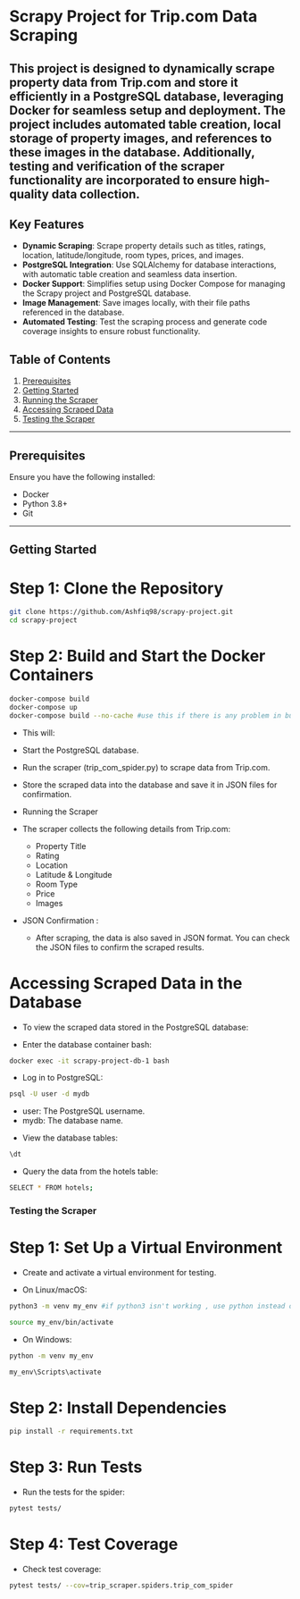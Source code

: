 # Scrapy Project for Trip.com Data Scraping

This project is designed to dynamically scrape property data from Trip.com and store it efficiently in a PostgreSQL database, leveraging Docker for seamless setup and deployment. The project includes automated table creation, local storage of property images, and references to these images in the database. Additionally, testing and verification of the scraper functionality are incorporated to ensure high-quality data collection.
---
## Key Features

- **Dynamic Scraping**: Scrape property details such as titles, ratings, location, latitude/longitude, room types, prices, and images.
- **PostgreSQL Integration**: Use SQLAlchemy for database interactions, with automatic table creation and seamless data insertion.
- **Docker Support**: Simplifies setup using Docker Compose for managing the Scrapy project and PostgreSQL database.
- **Image Management**: Save images locally, with their file paths referenced in the database.
- **Automated Testing**: Test the scraping process and generate code coverage insights to ensure robust functionality.

## Table of Contents
1. [Prerequisites](#prerequisites)
2. [Getting Started](#getting-started)
3. [Running the Scraper](#running-the-scraper)
4. [Accessing Scraped Data](#accessing-scraped-data)
5. [Testing the Scraper](#testing-the-scraper)

---

## Prerequisites

Ensure you have the following installed:
- Docker
- Python 3.8+
- Git

---

## Getting Started

# Step 1: Clone the Repository
```bash
git clone https://github.com/Ashfiq98/scrapy-project.git
cd scrapy-project
```
# Step 2: Build and Start the Docker Containers
```bash
docker-compose build
docker-compose up
docker-compose build --no-cache #use this if there is any problem in building
```
 * This will:

  * Start the PostgreSQL database.
  * Run the scraper (trip_com_spider.py) to scrape data from Trip.com.
  * Store the scraped data into the database and save it in JSON files for confirmation.
  * Running the Scraper
  * The scraper collects the following details from Trip.com:

     - Property Title
     - Rating
     - Location
     - Latitude & Longitude
     - Room Type
     - Price
     - Images
 * JSON Confirmation : 
     - After scraping, the data is also saved in JSON format. You can check the JSON files to confirm the scraped results.

# Accessing Scraped Data in the Database
 
 * To view the scraped data stored in the PostgreSQL database:
  - Enter the database container bash:
```bash
docker exec -it scrapy-project-db-1 bash
```
  - Log in to PostgreSQL:

```bash
psql -U user -d mydb
```
  - user: The PostgreSQL username.
  - mydb: The database name.
 
 * View the database tables:

```bash
\dt
```
 * Query the data from the hotels table:

```bash
SELECT * FROM hotels;
```
### Testing the Scraper
 # Step 1: Set Up a Virtual Environment
   - Create and activate a virtual environment for testing.

* On Linux/macOS:
```bash
python3 -m venv my_env #if python3 isn't working , use python instead of python3
```
```bash
source my_env/bin/activate
```
* On Windows:
```bash
python -m venv my_env
```
```bash
my_env\Scripts\activate
```
 # Step 2: Install Dependencies
```bash
pip install -r requirements.txt
```
 # Step 3: Run Tests
  * Run the tests for the spider:
```bash
pytest tests/
```
 # Step 4: Test Coverage
  * Check test coverage:
```bash
pytest tests/ --cov=trip_scraper.spiders.trip_com_spider
```

